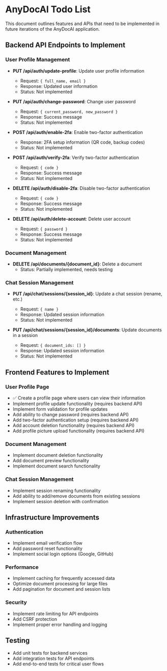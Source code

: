 # AnyDocAI Todo List

This document outlines features and APIs that need to be implemented in future iterations of the AnyDocAI application.

## Backend API Endpoints to Implement

### User Profile Management
- **PUT /api/auth/update-profile**: Update user profile information
  - Request: `{ full_name, email }`
  - Response: Updated user information
  - Status: Not implemented

- **PUT /api/auth/change-password**: Change user password
  - Request: `{ current_password, new_password }`
  - Response: Success message
  - Status: Not implemented

- **POST /api/auth/enable-2fa**: Enable two-factor authentication
  - Response: 2FA setup information (QR code, backup codes)
  - Status: Not implemented

- **POST /api/auth/verify-2fa**: Verify two-factor authentication
  - Request: `{ code }`
  - Response: Success message
  - Status: Not implemented

- **DELETE /api/auth/disable-2fa**: Disable two-factor authentication
  - Request: `{ code }`
  - Response: Success message
  - Status: Not implemented

- **DELETE /api/auth/delete-account**: Delete user account
  - Request: `{ password }`
  - Response: Success message
  - Status: Not implemented

### Document Management
- **DELETE /api/documents/{document_id}**: Delete a document
  - Status: Partially implemented, needs testing

### Chat Session Management
- **PUT /api/chat/sessions/{session_id}**: Update a chat session (rename, etc.)
  - Request: `{ name }`
  - Response: Updated session information
  - Status: Not implemented

- **PUT /api/chat/sessions/{session_id}/documents**: Update documents in a session
  - Request: `{ document_ids: [] }`
  - Response: Updated session information
  - Status: Not implemented

## Frontend Features to Implement

### User Profile Page
- ✅ Create a profile page where users can view their information
- Implement profile update functionality (requires backend API)
- Implement form validation for profile updates
- Add ability to change password (requires backend API)
- Add two-factor authentication setup (requires backend API)
- Add account deletion functionality (requires backend API)
- Add profile picture upload functionality (requires backend API)

### Document Management
- Implement document deletion functionality
- Add document preview functionality
- Implement document search functionality

### Chat Session Management
- Implement session renaming functionality
- Add ability to add/remove documents from existing sessions
- Implement session deletion with confirmation

## Infrastructure Improvements

### Authentication
- Implement email verification flow
- Add password reset functionality
- Implement social login options (Google, GitHub)

### Performance
- Implement caching for frequently accessed data
- Optimize document processing for large files
- Add pagination for document and session lists

### Security
- Implement rate limiting for API endpoints
- Add CSRF protection
- Implement proper error handling and logging

## Testing
- Add unit tests for backend services
- Add integration tests for API endpoints
- Add end-to-end tests for critical user flows
